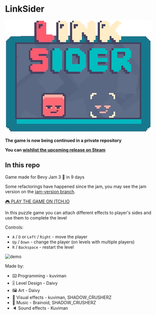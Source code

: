 # LinkSider

![logo](website/content/Lpko5O-transparent.png)

**The game is now being continued in a private repository**

**You can [wishlist the upcoming release on Steam](https://store.steampowered.com/app/2995150/Linksider/)**

## In this repo

Game made for Bevy Jam 3 🦀 in 9 days

Some refactorings have happened since the jam, you may see the jam version on the [jam-version branch](https://github.com/kuviman/linksider/tree/jam-version).

[🎮 PLAY THE GAME ON ITCH.IO](https://kuviman.itch.io/linksider)

In this puzzle game you can attach different effects to player's sides and use them to complete the level

Controls:

- `A` / `D` or `Left` / `Right` - move the player
- `Up` / `Down` - change the player (on levels with multiple players)
- `R` / `Backspace` - restart the level

![demo](demo.gif)

Made by:

- ⌨️ Programming - kuviman
- 🎚️ Level Design - Daivy
- 🖼️ Art - Daivy
- 🎉 Visual effects - kuviman, SHADOW_CRUSHERZ
- 🎵 Music - Brainoid, SHADOW_CRUSHERZ
- 🔈 Sound effects - Kuviman
